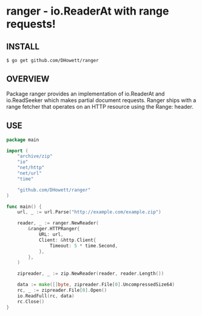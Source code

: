 # ranger - io.ReaderAt with range requests!
## INSTALL
	$ go get github.com/DHowett/ranger

## OVERVIEW
Package ranger provides an implementation of io.ReaderAt and io.ReadSeeker which makes
partial document requests. Ranger ships with a range fetcher that operates on an HTTP resource
using the Range: header.

## USE
```go
package main

import (
	"archive/zip"
	"io"
	"net/http"
	"net/url"
	"time"

	"github.com/DHowett/ranger"
)

func main() {
	url, _ := url.Parse("http://example.com/example.zip")

	reader, _ := ranger.NewReader(
		&ranger.HTTPRanger{
			URL: url,
			Client: &http.Client{
				Timeout: 5 * time.Second,
			},
		},
	)

	zipreader, _ := zip.NewReader(reader, reader.Length())

	data := make([]byte, zipreader.File[0].UncompressedSize64)
	rc, _ := zipreader.File[0].Open()
	io.ReadFull(rc, data)
	rc.Close()
}
```
